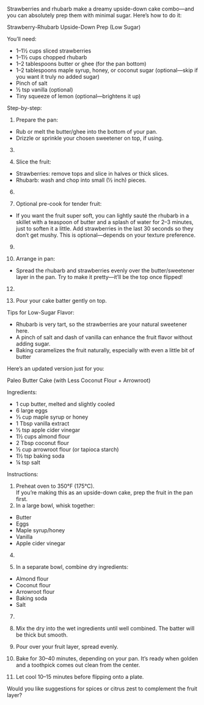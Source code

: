Strawberries and rhubarb make a dreamy upside-down cake combo—and you can absolutely prep them with minimal sugar. Here’s how to do it:

  

  

  

  

Strawberry-Rhubarb Upside-Down Prep (Low Sugar)

  

  

  

You’ll need:

  

  

- 1–1½ cups sliced strawberries
- 1–1½ cups chopped rhubarb
- 1–2 tablespoons butter or ghee (for the pan bottom)
- 1–2 tablespoons maple syrup, honey, or coconut sugar (optional—skip if you want it truly no added sugar)
- Pinch of salt
- ½ tsp vanilla (optional)
- Tiny squeeze of lemon (optional—brightens it up)

  

  

  

  

  

Step-by-step:

  

  

1. Prepare the pan:  
    

- Rub or melt the butter/ghee into the bottom of your pan.
- Drizzle or sprinkle your chosen sweetener on top, if using.

3.   
    
4. Slice the fruit:  
    

- Strawberries: remove tops and slice in halves or thick slices.
- Rhubarb: wash and chop into small (½ inch) pieces.

6.   
    
7. Optional pre-cook for tender fruit:  
    

- If you want the fruit super soft, you can lightly sauté the rhubarb in a skillet with a teaspoon of butter and a splash of water for 2–3 minutes, just to soften it a little. Add strawberries in the last 30 seconds so they don’t get mushy. This is optional—depends on your texture preference.

9.   
    
10. Arrange in pan:  
    

- Spread the rhubarb and strawberries evenly over the butter/sweetener layer in the pan. Try to make it pretty—it’ll be the top once flipped!

12.   
    
13. Pour your cake batter gently on top.

  

  

  

  

  

Tips for Low-Sugar Flavor:

  

  

- Rhubarb is very tart, so the strawberries are your natural sweetener here.
- A pinch of salt and dash of vanilla can enhance the fruit flavor without adding sugar.
- Baking caramelizes the fruit naturally, especially with even a little bit of butter


Here’s an updated version just for you:

Paleo Butter Cake (with Less Coconut Flour + Arrowroot)

Ingredients:

- 1 cup butter, melted and slightly cooled
- 6 large eggs
- ⅓ cup maple syrup or honey
- 1 Tbsp vanilla extract
- ½ tsp apple cider vinegar
- 1½ cups almond flour
- 2 Tbsp coconut flour
- ½ cup arrowroot flour (or tapioca starch)
- 1½ tsp baking soda
- ¼ tsp salt

  

  

Instructions:

  

  

1. Preheat oven to 350°F (175°C).  
    If you’re making this as an upside-down cake, prep the fruit in the pan first.
2. In a large bowl, whisk together:  
    

- Butter
- Eggs
- Maple syrup/honey
- Vanilla
- Apple cider vinegar

4.   
    
5. In a separate bowl, combine dry ingredients:  
    

- Almond flour
- Coconut flour
- Arrowroot flour
- Baking soda
- Salt

7.   
    
8. Mix the dry into the wet ingredients until well combined. The batter will be thick but smooth.
9. Pour over your fruit layer, spread evenly.
10. Bake for 30–40 minutes, depending on your pan. It’s ready when golden and a toothpick comes out clean from the center.
11. Let cool 10–15 minutes before flipping onto a plate.

  

  

  

  

Would you like suggestions for spices or citrus zest to complement the fruit layer?